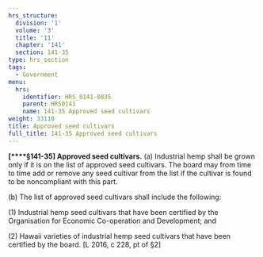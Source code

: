 ```yaml
---
hrs_structure:
  division: '1'
  volume: '3'
  title: '11'
  chapter: '141'
  section: 141-35
type: hrs_section
tags:
  - Government
menu:
  hrs:
    identifier: HRS_0141-0035
    parent: HRS0141
    name: 141-35 Approved seed cultivars
weight: 33110
title: Approved seed cultivars
full_title: 141-35 Approved seed cultivars
---
```

<a></a>**[****§141-35] Approved seed cultivars.** (a) Industrial hemp shall be grown only if it is on the list of approved seed cultivars. The board may from time to time add or remove any seed cultivar from the list if the cultivar is found to be noncompliant with this part.

(b) The list of approved seed cultivars shall include the following:

(1) Industrial hemp seed cultivars that have been certified by the Organisation for Economic Co-operation and Development; and

(2) Hawaii varieties of industrial hemp seed cultivars that have been certified by the board. [L 2016, c 228, pt of §2]
